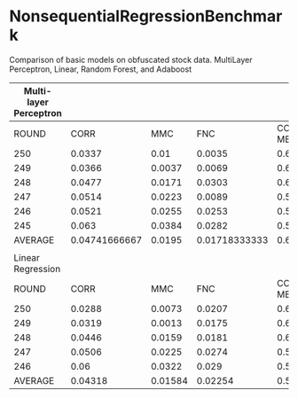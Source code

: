 # NonsequentialRegressionBenchmark
Comparison of basic models on obfuscated stock data. MultiLayer Perceptron, Linear, Random Forest, and Adaboost


|Multi-layer Perceptron|             |       |             |                 |      |Random Forest|       |        |       |                 |
|----------------------|-------------|-------|-------------|-----------------|------|-------------|-------|--------|-------|-----------------|
|ROUND                 |CORR         |MMC    |FNC          |CORR W/ METAMODEL|      |Round        |CORR   |MMC     |FNC    |CORR W/ METAMODEL|
|250                   |0.0337       |0.01   |0.0035       |0.6614           |      |250          |-      |-       |-      |-                |
|249                   |0.0366       |0.0037 |0.0069       |0.6457           |      |249          |0.0183 |0.0002  |0.008  |0.3716           |
|248                   |0.0477       |0.0171 |0.0303       |0.6446           |      |248          |0.0175 |0.0025  |0.0044 |0.3617           |
|247                   |0.0514       |0.0223 |0.0089       |0.5935           |      |247          |0.0145 |0.0009  |-0.0016|0.3515           |
|246                   |0.0521       |0.0255 |0.0253       |0.5553           |      |246          |0.0117 |-0.0001 |-0.0052|0.3403           |
|245                   |0.063        |0.0384 |0.0282       |0.5069           |      |             |       |        |       |                 |
|AVERAGE               |0.04741666667|0.0195 |0.01718333333|0.6012333333     |      |AVERAGE      |0.0155 |0.000875|0.0014 |0.356275         |
|                      |             |       |             |                 |      |             |       |        |       |                 |
|Linear Regression     |             |       |             |                 |      |Adaboost     |       |        |       |                 |
|ROUND                 |CORR         |MMC    |FNC          |CORR W/ METAMODEL|      |ROUND        |CORR   |MMC     |FNC    |CORR W/ METAMODEL|
|250                   |0.0288       |0.0073 |0.0207       |0.6174           |      |250          |0.0233 |0.0075  |-0.0009|0.4763           |
|249                   |0.0319       |0.0013 |0.0175       |0.6131           |      |249          |0.0379 |0.0123  |0.0104 |0.4601           |
|248                   |0.0446       |0.0159 |0.0181       |0.6096           |      |248          |0.0423 |0.0183  |0.0158 |0.4566           |
|247                   |0.0506       |0.0225 |0.0274       |0.5639           |      |247          |0.0517 |0.0272  |0.0149 |0.4422           |
|246                   |0.06         |0.0322 |0.029        |0.5298           |      |246          |0.0442 |0.0232  |0.01   |0.4364           |
|AVERAGE               |0.04318      |0.01584|0.02254      |0.58676          |      |AVERAGE      |0.03988|0.0177  |0.01004|0.45432          |
